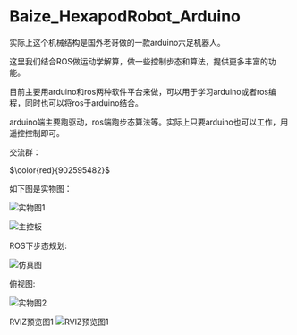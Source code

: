 # Baize_HexapodRobot_Arduino

实际上这个机械结构是国外老哥做的一款arduino六足机器人。

这里我们结合ROS做运动学解算，做一些控制步态和算法，提供更多丰富的功能。

目前主要用arduino和ros两种软件平台来做，可以用于学习arduino或者ros编程，同时也可以将ros于arduino结合。

arduino端主要跑驱动，ros端跑步态算法等。实际上只要arduino也可以工作，用遥控控制即可。

交流群：

$\color{red}{902595482}$

如下图是实物图：

![实物图1](https://github.com/Allen953/Baize_HexapodRobot_Arduino/blob/main/7.Photos%20%26%20Videos/IMG_20220804_153156.jpg)

![主控板](https://github.com/Allen953/Baize_HexapodRobot_Arduino/blob/main/7.Photos%20%26%20Videos/QQ%E5%9B%BE%E7%89%8720220826145219.png)

ROS下步态规划:

![仿真图](https://github.com/Allen953/Baize_HexapodRobot_Arduino/blob/main/7.Photos%20%26%20Videos/Baize_HexapodRobot_Arduino.gif)

俯视图:

![实物图2](https://github.com/Allen953/Baize_HexapodRobot_Arduino/blob/main/7.Photos%20%26%20Videos/IMG_20220804_204733.jpg)

RVIZ预览图1
![RVIZ预览图1](https://github.com/Allen953/Baize_HexapodRobot_Arduino/blob/main/7.Photos%20%26%20Videos/2022-08-06%2012-10-19%20%E7%9A%84%E5%B1%8F%E5%B9%95%E6%88%AA%E5%9B%BE.png)



